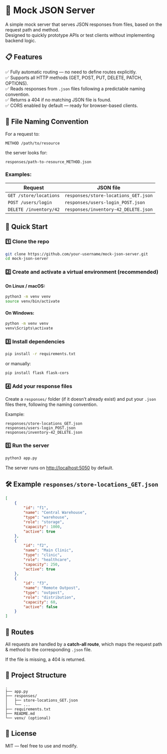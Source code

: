 
# 🧪 Mock JSON Server

A simple mock server that serves JSON responses from files, based on the request path and method.  
Designed to quickly prototype APIs or test clients without implementing backend logic.

## 📋 Features

✅ Fully automatic routing — no need to define routes explicitly.  
✅ Supports all HTTP methods (GET, POST, PUT, DELETE, PATCH, OPTIONS).  
✅ Reads responses from `.json` files following a predictable naming convention.  
✅ Returns a 404 if no matching JSON file is found.  
✅ CORS enabled by default — ready for browser-based clients.

## 📄 File Naming Convention

For a request to:
```
METHOD /path/to/resource
```
the server looks for:
```
responses/path-to-resource_METHOD.json
```

### Examples:

| Request                 | JSON file                                |
|-------------------------|------------------------------------------|
| `GET /store/locations`  | `responses/store-locations_GET.json`     |
| `POST /users/login`     | `responses/users-login_POST.json`        |
| `DELETE /inventory/42`  | `responses/inventory-42_DELETE.json`     |

## 🚀 Quick Start

### 1️⃣ Clone the repo
```bash
git clone https://github.com/your-username/mock-json-server.git
cd mock-json-server
```

### 2️⃣ Create and activate a virtual environment (recommended)

#### On Linux / macOS:
```bash
python3 -m venv venv
source venv/bin/activate
```

#### On Windows:
```cmd
python -m venv venv
venv\Scripts\activate
```

### 3️⃣ Install dependencies
```bash
pip install -r requirements.txt
```

or manually:
```bash
pip install flask flask-cors
```

### 4️⃣ Add your response files
Create a `responses/` folder (if it doesn’t already exist) and put your `.json` files there, following the naming convention.

Example:
```
responses/store-locations_GET.json
responses/users-login_POST.json
responses/inventory-42_DELETE.json
```

### 5️⃣ Run the server
```bash
python3 app.py
```

The server runs on [http://localhost:5050](http://localhost:5050) by default.

## 🛠 Example `responses/store-locations_GET.json`

```json
[
    {
        "id": "f1",
        "name": "Central Warehouse",
        "type": "warehouse",
        "role": "storage",
        "capacity": 1000,
        "active": true
    },
    {
        "id": "f2",
        "name": "Main Clinic",
        "type": "clinic",
        "role": "healthcare",
        "capacity": 250,
        "active": true
    },
    {
        "id": "f3",
        "name": "Remote Outpost",
        "type": "outpost",
        "role": "distribution",
        "capacity": 60,
        "active": false
    }
]
```

## 🔗 Routes

All requests are handled by a **catch-all route**, which maps the request path & method to the corresponding `.json` file.

If the file is missing, a 404 is returned.

## 📂 Project Structure

```
.
├── app.py
├── responses/
│   ├── store-locations_GET.json
│   └── ...
├── requirements.txt
├── README.md
└── venv/ (optional)
```

## 📝 License

MIT — feel free to use and modify.
